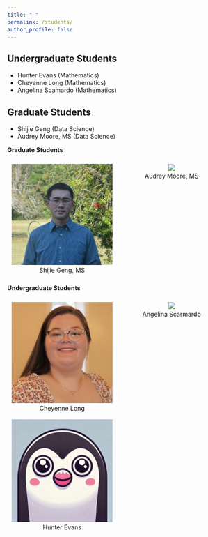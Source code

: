 ```yaml
---
title: " "
permalink: /students/
author_profile: false
---
```


<b>Undergraduate Students</b> 
------
* Hunter Evans (Mathematics)
* Cheyenne Long (Mathematics)
* Angelina Scamardo (Mathematics)

<b>Graduate Students</b>
------
* Shijie Geng (Data Science)
* Audrey Moore, MS (Data Science)

<b>Graduate Students</b>

<div style="display: flex;">

<div style="flex: 50%; padding: 10px;">

<center><img src="https://raw.githubusercontent.com/sealslab/sealslab.github.io/refs/heads/master/files/headshots/geng_shijie.png" width=300> <br>
Shijie Geng, MS

</div>

<div style="flex: 50%; padding: 10px;">
 
<center><img src="https://raw.githubusercontent.com/sealslab/sealslab.github.io/refs/heads/master/files/headshots/moore_audrey.jpeg" width=300> <br>
Audrey Moore, MS

</div>

</div>

<b>Undergraduate Students</b> 

<div style="display: flex;">

<div style="flex: 50%; padding: 10px;">

<center><img src="https://raw.githubusercontent.com/sealslab/sealslab.github.io/refs/heads/master/files/headshots/long_cheyenne.jpeg" width=300> <br>
Cheyenne Long <br><br>

<center><img src="https://raw.githubusercontent.com/sealslab/sealslab.github.io/refs/heads/master/files/headshots/evans_hunter.png" width=300> <br>
Hunter Evans

</div>

<div style="flex: 50%; padding: 10px;">
 
<center><img src="https://raw.githubusercontent.com/sealslab/sealslab.github.io/refs/heads/master/files/headshots/scarmardo_angelina.png" width=300> <br>
Angelina Scarmardo

</div>

</div>


